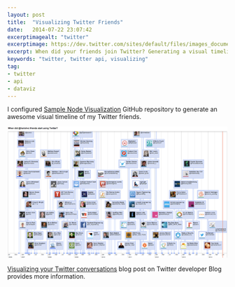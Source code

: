 ```yaml
---
layout: post
title:  "Visualizing Twitter Friends"
date:   2014-07-22 23:07:42
excerptimagealt: "twitter"
excerptimage: https://dev.twitter.com/sites/default/files/images_documentation/bird_blue_48.png
excerpt: When did your friends join Twitter? Generating a visual timeline using Node.js &amp; vis.js 
keywords: "twitter, twitter api, visualizing"
tag: 
- twitter 
- api
- dataviz
---
```

I configured <a href="https://github.com/twitterdev/sample-node-visualizations">Sample Node Visualization</a> GitHub repository to generate 
an awesome visual timeline of my Twitter friends. 

<img src="/pics/harishvc-friends.png" width="850"/>


<a href="https://blog.twitter.com/2014/visualizing-your-twitter-conversations">Visualizing your Twitter conversations</a> blog post on Twitter developer 
Blog provides more information.


